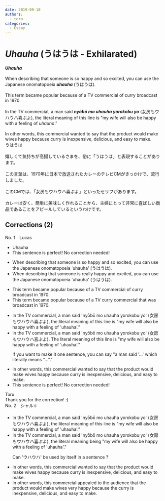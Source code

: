 ```yaml
---
date: 2019-09-10
authors:
  - toru
categories:
  - Essay
---
```


<h1 id="subject_show"><strong><em>Uhauha</strong></em> (うはうは - Exhilarated)</h1>
<div class="date" hidden>Sep 10, 2019 13:24</div>
<div id="post"><div id="body_show_ori">
<strong><em>Uhauha</strong></em><br/><br/>When describing that someone is so happy and so excited, you can use the Japanese onomatopoeia <strong><em>uhauha</em></strong> (うはうは).<br/><br/>This term became popular because of a TV commercial of curry broadcast in 1970.<br/><br/>In the TV commercial, a man said <strong><em>nyōbō mo uhauha yorokobu yo</em></strong> (女房もウハウハ喜ぶよ), the literal meaning of this line is "my wife will also be happy with a feeling of <em>uhauha</em>."<br/><br/>In other words, this commercial wanted to say that the product would make wives happy because curry is inexpensive, delicious, and easy to make.
</div></div>

<!-- more -->

<div id="post_ja"><div id="body_show_mo">
うはうは<br/><br/>嬉しくて気持ちが高揚しているさまを、俗に「うはうは」と表現することがあります。<br/><br/>この言葉は、1970年に日本で放送されたカレーのテレビCMがきっかけで、流行しました。<br/><br/>このCMでは、「女房もウハウハ喜ぶよ」といったセリフがあります。<br/><br/>カレーは安く、簡単に美味しく作れることから、主婦にとって非常に喜ばしい商品であることをアピールしているというわけです。
</div></div>

## Corrections (2)
<div id="block"><div class="first_name"> No. 1　<span class="just_name">Lucas</span></div><div id="block2">
<ul class="correction_field">
<li class="incorrect">Uhauha</li>
<li class="corrected perfect">This sentence is perfect! No correction needed!</li>
</ul>
<ul class="correction_field">
<li class="incorrect">When describing that someone is so happy and so excited, you can use the Japanese onomatopoeia 'uhauha' (うはうは).</li>
<li class="corrected correct">
When describing that someone is <span class="f_blue">really</span> happy and excited, you can use the Japanese onomatopoeia 'uhauha' (うはうは).
</li>
</ul>
<ul class="correction_field">
<li class="incorrect">This term became popular because of a TV commercial of curry broadcast in 1970.</li>
<li class="corrected correct">
This term became popular because of a TV curry commercial <span class="f_blue">that was</span> broadcast in 1970.
</li>
</ul>
<ul class="correction_field">
<li class="incorrect">In the TV commercial, a man said 'nyōbō mo uhauha yorokobu yo' (女房もウハウハ喜ぶよ), the literal meaning of this line is "my wife will also be happy with a feeling of 'uhauha'."</li>
<li class="corrected correct">
In the TV commercial, a man said 'nyōbō mo uhauha yorokobu yo' (女房もウハウハ喜ぶよ). The literal meaning of this line is "my wife will also be happy with a feeling of 'uhauha'."
<p class="correction_comment">If you want to make it one sentence, you can say "a man said '...' which literally means "..."."</p>
</li>
</ul>
<ul class="correction_field">
<li class="incorrect">In other words, this commercial wanted to say that the product would make wives happy because curry is inexpensive, delicious, and easy to make.</li>
<li class="corrected perfect">This sentence is perfect! No correction needed!</li>
</ul>
</div><div class="name"><span class="just_name">Toru</span><br>
Thank you for the correction! :)
</div>
</div>
<div id="block"><div class="first_name"> No. 2　<span class="just_name">シャル❇️</span></div><div id="block2">
<ul class="correction_field">
<li class="incorrect">In the TV commercial, a man said 'nyōbō mo uhauha yorokobu yo' (女房もウハウハ喜ぶよ), the literal meaning of this line is "my wife will also be happy with a feeling of 'uhauha'."</li>
<li class="corrected correct">
In the TV commercial, a man said 'nyōbō mo uhauha yorokobu yo' (女房もウハウハ喜ぶよ), the literal meaning being "my wife will also be happy with a feeling of 'uhauha'."
<p class="correction_comment">Can 'ウハウハ' be used by itself in a sentence ?</p>
</li>
</ul>
<ul class="correction_field">
<li class="incorrect">In other words, this commercial wanted to say that the product would make wives happy because curry is inexpensive, delicious, and easy to make.</li>
<li class="corrected correct">
In other words, this commercial appealed to the audience that the product would make wives very happy because the curry is inexpensive, delicious, and easy to make.
</li>
</ul>
</div></div>
